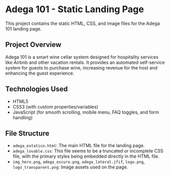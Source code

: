 # Adega 101 - Static Landing Page

This project contains the static HTML, CSS, and image files for the Adega 101 landing page.

## Project Overview

Adega 101 is a smart wine cellar system designed for hospitality services like Airbnb and other vacation rentals. It provides an automated self-service system for guests to purchase wine, increasing revenue for the host and enhancing the guest experience.

## Technologies Used

*   HTML5
*   CSS3 (with custom properties/variables)
*   JavaScript (for smooth scrolling, mobile menu, FAQ toggles, and form handling)

## File Structure

*   `adega_estatico.html`: The main HTML file for the landing page.
*   `adega_lovable.css`: This file seems to be a truncated or incomplete CSS file, with the primary styles being embedded directly in the HTML file.
*   `img_hero.png`, `adega_escuro.png`, `adega_lateral.jfif`, `logo.png`, `logo_transparent.png`: Image assets used on the page.
